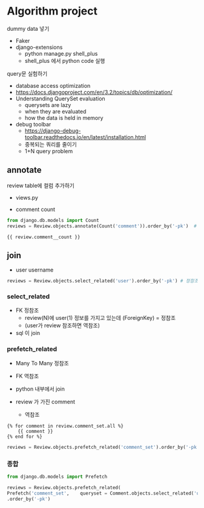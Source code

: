 # Algorithm project



dummy data 넣기

- Faker 
- django-extensions
  - python manage.py shell_plus
  - shell_plus 에서 python code 실행



query문 실험하기

- database access optimization
- https://docs.djangoproject.com/en/3.2/topics/db/optimization/
- Understanding QuerySet evaluation
  -  querysets are lazy
  - when they are evaluated
  - how the data is held in memory
- debug toolbar
  - https://django-debug-toolbar.readthedocs.io/en/latest/installation.html
  - 중복되는 쿼리를 줄이기
  - 1+N query problem



## annotate

review table에 컬럼 추가하기

- views.py



- comment count

```python
from django.db.models import Count
reviews = Review.objects.annotate(Count('comment')).order_by('-pk')  # comment model 의미
```



```django
{{ review.comment__count }}
```





## join

- user username

```python
reviews = Review.objects.select_related('user').order_by('-pk') # 정참조 innerjoin 
```



### select_related

- FK 정참조
  - review(N)에 user(1) 정보를 가지고 있는데 (ForeignKey) = 정참조
  - (user가 review 참조하면 역참조) 
- sql 이 join



### prefetch_related

- Many To Many 정참조
- FK 역참조
- python 내부에서 join



- review 가 가진 comment
  - 역참조

```django
{% for comment in review.comment_set.all %}
	{{ comment }}
{% end for %}
```



```python
reviews = Review.objects.prefetch_related('comment_set').order_by('-pk')
```





### 종합

```python
from django.db.models import Prefetch

reviews = Review.objects.prefetch_related(
Prefetch('comment_set',    queryset = Comment.objects.select_related('user')))
.order_by('-pk')
```

